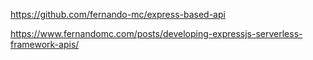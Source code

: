 https://github.com/fernando-mc/express-based-api

https://www.fernandomc.com/posts/developing-expressjs-serverless-framework-apis/
